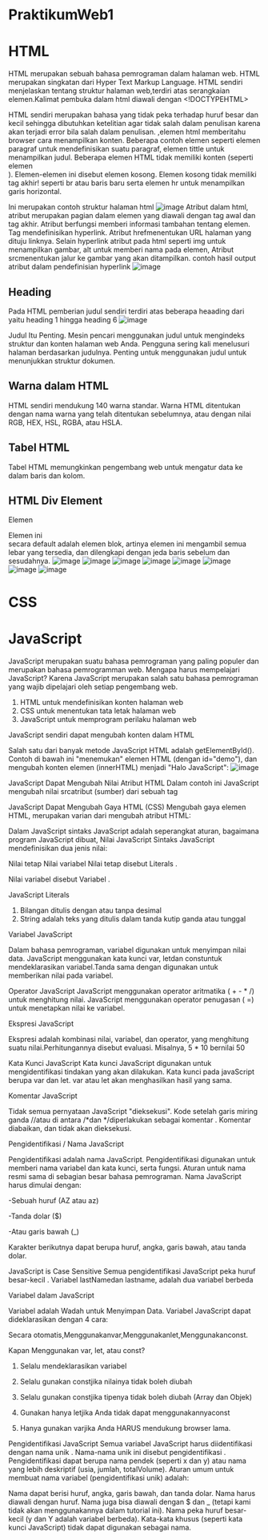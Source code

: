 # PraktikumWeb1

# HTML

HTML merupakan sebuah bahasa pemrograman dalam halaman web. HTML merupakan singkatan dari Hyper Text Markup Language.
HTML sendiri menjelaskan tentang struktur halaman web,terdiri atas serangkaian elemen.Kalimat pembuka dalam html diawali dengan <!DOCTYPEHTML>

HTML sendiri merupakan bahasa yang tidak peka terhadap huruf besar dan kecil sehingga dibutuhkan ketelitian agar tidak salah dalam penulisan karena akan terjadi error bila salah dalam penulisan.
,elemen html memberitahu browser cara menampilkan konten.
Beberapa contoh elemen seperti elemen paragraf untuk mendefinisikan suatu paragraf, elemen tittle untuk menampilkan judul. Beberapa elemen HTML tidak memiliki konten (seperti elemen <br>). Elemen-elemen ini disebut elemen kosong. Elemen kosong tidak memiliki tag akhir! seperti br atau baris baru serta elemen hr untuk menampilkan garis horizontal.

Ini merupakan contoh struktur halaman html
![image](https://github.com/EkaWulanY/PraktikumWeb1/assets/167957399/1538dc3a-d9d2-4a57-bb7e-399e9a470d5a)
Atribut dalam html, atribut merupakan pagian dalam elemen yang diawali dengan tag awal dan tag akhir. Atribut berfungsi memberi informasi tambahan tentang elemen. Tag <a>mendefinisikan hyperlink. Atribut hrefmenentukan URL halaman yang dituju linknya.
Selain hyperlink atribut pada html seperti img untuk menampilkan gambar, alt untuk memberi nama pada elemen, Atribut srcmenentukan jalur ke gambar yang akan ditampilkan.
contoh hasil output atribut dalam pendefinisian hyperlink
![image](https://github.com/EkaWulanY/PraktikumWeb1/assets/167957399/f3b1b636-b5a8-4ba3-89f5-301d728dadb3)

## Heading

Pada HTML pemberian judul sendiri terdiri atas beberapa heaading dari yaitu heading 1 hingga heading 6
![image](https://github.com/EkaWulanY/PraktikumWeb1/assets/167957399/6fcb2695-370e-4b93-964f-abeba3f92111)

Judul Itu Penting. Mesin pencari menggunakan judul untuk mengindeks struktur dan konten halaman web Anda.
Pengguna sering kali menelusuri halaman berdasarkan judulnya. Penting untuk menggunakan judul untuk menunjukkan struktur dokumen.

## Warna dalam HTML

HTML sendiri mendukung 140 warna standar. Warna HTML ditentukan dengan nama warna yang telah ditentukan sebelumnya, atau dengan nilai RGB, HEX, HSL, RGBA, atau HSLA.

## Tabel HTML
Tabel HTML memungkinkan pengembang web untuk mengatur data ke dalam baris dan kolom.

## HTML Div Element
Elemen <div>
Elemen ini <div>secara default adalah elemen blok, artinya elemen ini mengambil semua lebar yang tersedia, dan dilengkapi dengan jeda baris sebelum dan sesudahnya.
![image](https://github.com/EkaWulanY/PraktikumWeb1/assets/167957399/37f46b76-a934-48bc-977d-d798c75f6f49)
![image](https://github.com/EkaWulanY/PraktikumWeb1/assets/167957399/9fbe571e-5fbe-414d-a6a0-d649ecd3591a)
![image](https://github.com/EkaWulanY/PraktikumWeb1/assets/167957399/51470367-e756-4bcc-861b-b1bfe86e1fbb)
![image](https://github.com/EkaWulanY/PraktikumWeb1/assets/167957399/34d3031b-755d-4689-bb17-3913ab87f0f7)
![image](https://github.com/EkaWulanY/PraktikumWeb1/assets/167957399/6c469d6e-b405-42df-ad4b-320a751bc019)
![image](https://github.com/EkaWulanY/PraktikumWeb1/assets/167957399/d88ba81e-a7ec-4748-b5dd-c88d7a10c8b3)
![image](https://github.com/EkaWulanY/PraktikumWeb1/assets/167957399/952c5973-b894-4d73-9cf6-69a973e68055)
![image](https://github.com/EkaWulanY/PraktikumWeb1/assets/167957399/c059d8ba-a48a-4e58-9bc3-dbc44526b699)

# CSS

# JavaScript

JavaScript merupakan suatu bahasa pemrograman yang paling populer dan merupakan bahasa pemrogramman web. Mengapa harus mempelajari JavaScript? Karena JavaScript merupakan salah satu bahasa pemrograman yang wajib dipelajari oleh setiap pengembang web.

1. HTML untuk mendefinisikan konten halaman web
2. CSS untuk menentukan tata letak halaman web
3. JavaScript untuk memprogram perilaku halaman web

JavaScript sendiri dapat mengubah konten dalam HTML

Salah satu dari banyak metode JavaScript HTML adalah getElementById().
Contoh di bawah ini "menemukan" elemen HTML (dengan id="demo"), dan mengubah konten elemen (innerHTML) menjadi "Halo JavaScript":
![image](https://github.com/EkaWulanY/PraktikumWeb1/assets/167957399/48243481-ca0d-4574-a81a-ac78aece33a3)

JavaScript Dapat Mengubah Nilai Atribut HTML
Dalam contoh ini JavaScript mengubah nilai srcatribut (sumber) dari sebuah <img>tag

JavaScript Dapat Mengubah Gaya HTML (CSS)
Mengubah gaya elemen HTML, merupakan varian dari mengubah atribut HTML:

Dalam JavaScript sintaks JavaScript adalah seperangkat aturan, bagaimana program JavaScript dibuat, Nilai JavaScript
Sintaks JavaScript mendefinisikan dua jenis nilai:

Nilai tetap
Nilai variabel
Nilai tetap disebut Literals .

Nilai variabel disebut Variabel .

JavaScript Literals

1. Bilangan ditulis dengan atau tanpa desimal
2. String adalah teks yang ditulis dalam tanda kutip ganda atau tunggal

Variabel JavaScript

Dalam bahasa pemrograman, variabel digunakan untuk menyimpan nilai data. JavaScript menggunakan kata kunci var, letdan constuntuk mendeklarasikan variabel.Tanda sama dengan digunakan untuk memberikan nilai pada variabel.

Operator JavaScript
JavaScript menggunakan operator aritmatika ( + - * /) untuk menghitung nilai. JavaScript menggunakan operator penugasan ( =) untuk menetapkan nilai ke variabel.

Ekspresi JavaScript

Ekspresi adalah kombinasi nilai, variabel, dan operator, yang menghitung suatu nilai.Perhitungannya disebut evaluasi.
Misalnya, 5 * 10 bernilai 50

Kata Kunci JavaScript
Kata kunci JavaScript digunakan untuk mengidentifikasi tindakan yang akan dilakukan. Kata kunci pada javaScript berupa var dan let.
var atau let akan menghasilkan hasil yang sama.

Komentar JavaScript

Tidak semua pernyataan JavaScript "dieksekusi".
Kode setelah garis miring ganda //atau di antara /*dan */diperlakukan sebagai komentar .
Komentar diabaikan, dan tidak akan dieksekusi.

Pengidentifikasi / Nama JavaScript

Pengidentifikasi adalah nama JavaScript.
Pengidentifikasi digunakan untuk memberi nama variabel dan kata kunci, serta fungsi.
Aturan untuk nama resmi sama di sebagian besar bahasa pemrograman.
Nama JavaScript harus dimulai dengan:

-Sebuah huruf (AZ atau az)

-Tanda dolar ($)

-Atau garis bawah (_)

Karakter berikutnya dapat berupa huruf, angka, garis bawah, atau tanda dolar.

JavaScript is Case Sensitive
Semua pengidentifikasi JavaScript peka huruf besar-kecil . Variabel lastNamedan lastname, adalah dua variabel berbeda

Variabel dalam JavaScript

Variabel adalah Wadah untuk Menyimpan Data. Variabel JavaScript dapat dideklarasikan dengan 4 cara:

Secara otomatis,Menggunakanvar,Menggunakanlet,Menggunakanconst.

Kapan Menggunakan var, let, atau const?

1. Selalu mendeklarasikan variabel

2. Selalu gunakan constjika nilainya tidak boleh diubah

3. Selalu gunakan constjika tipenya tidak boleh diubah (Array dan Objek)

4. Gunakan hanya letjika Anda tidak dapat menggunakannyaconst

5. Hanya gunakan varjika Anda HARUS mendukung browser lama.

Pengidentifikasi JavaScript
Semua variabel JavaScript harus diidentifikasi dengan nama unik .
Nama-nama unik ini disebut pengidentifikasi .
Pengidentifikasi dapat berupa nama pendek (seperti x dan y) atau nama yang lebih deskriptif (usia, jumlah, totalVolume).
Aturan umum untuk membuat nama variabel (pengidentifikasi unik) adalah:

Nama dapat berisi huruf, angka, garis bawah, dan tanda dolar.
Nama harus diawali dengan huruf.
Nama juga bisa diawali dengan $ dan _ (tetapi kami tidak akan menggunakannya dalam tutorial ini).
Nama peka huruf besar-kecil (y dan Y adalah variabel berbeda).
Kata-kata khusus (seperti kata kunci JavaScript) tidak dapat digunakan sebagai nama.
